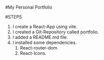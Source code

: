 #My Personal Portfolio

#STEPS

1. I create a React-App using vite.
2. I created a Git-Repository called portfolio.
3. I added a README.md file.
4. I installed some dependencies.
   1. React-router-dom.
   2. React-Icons.

   